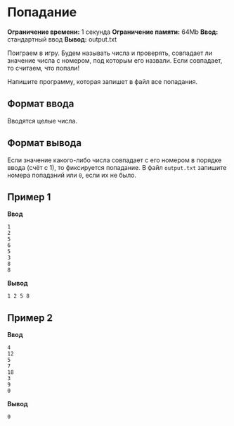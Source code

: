# Попадание

**Ограничение времени:** 1 секунда
**Ограничение памяти:** 64Mb
**Ввод:** стандартный ввод
**Вывод:** output.txt

Поиграем в игру. Будем называть числа и проверять, совпадает ли значение числа с номером, под которым его назвали. Если совпадает, то считаем, что попали!

Напишите программу, которая запишет в файл все попадания.

## Формат ввода

Вводятся целые числа.

## Формат вывода

Если значение какого-либо числа совпадает с его номером в порядке ввода (счёт с 1), то фиксируется попадание. В файл `output.txt` запишите номера попаданий или `0`, если их не было.

## Пример 1

**Ввод**
```
1
2
5
6
5
3
8
8
```

**Вывод**
```
1 2 5 8
```

## Пример 2

**Ввод**
```
4
12
5
7
18
3
9
0
```

**Вывод**
```
0